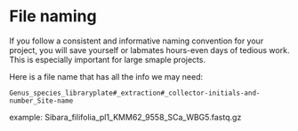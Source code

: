 # File naming 
If you follow a consistent and informative naming convention for your project, you will save yourself or labmates hours-even days of tedious work. This is especially important for large smaple projects. 

Here is a file name that has all the info we may need:

`Genus_species_libraryplate#_extraction#_collector-initials-and-number_Site-name`

example: Sibara_filifolia_pl1_KMM62_9558_SCa_WBG5.fastq.gz

